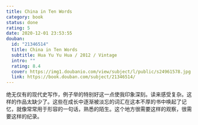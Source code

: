 ```yaml
---
title: China in Ten Words
category: book
status: done
rating: 5
date: 2020-12-01 23:53:55
douban:
  id: "21346514"
  title: China in Ten Words
  subtitle: Hua Yu Yu Hua / 2012 / Vintage
  intro: ""
  rating: 8.4
  cover: https://img1.doubanio.com/view/subject/l/public/s24961578.jpg
  link: https://book.douban.com/subject/21346514/
---
```


绝无仅有的现代史写作，例子举的特别好这一点使我印象深刻。读来感受复杂。这样的作品太缺少了。这些在成长中逐渐被淡忘的词汇在这本不厚的书中唤起了记忆，就像常常用于形容的一句话，熟悉的陌生。这个地方很需要这样的观察，很需要这样的纪录。